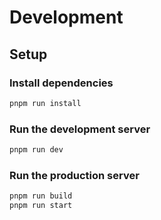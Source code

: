 # Development

## Setup

### Install dependencies

```bash
pnpm run install
```

### Run the development server

```bash
pnpm run dev
```

### Run the production server

```bash
pnpm run build
pnpm run start
```
